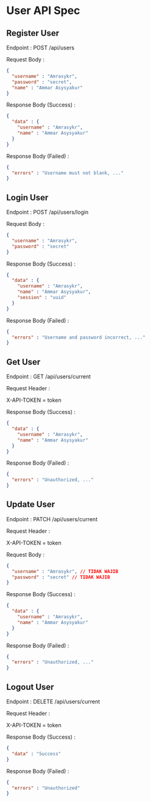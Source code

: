 # User API Spec

## Register User
Endpoint        : POST /api/users

Request Body    : 

```json
{
  "username" : "Amrasykr",
  "password" : "secret",
  "name" : "Ammar Asysyakur"
}
```

Response Body (Success)   :

```json
{
  "data" : {
    "username" : "Amrasykr",
    "name" : "Ammar Asysyakur"
  }
}
```

Response Body (Failed)   :

```json
{
  "errors" : "Username must not blank, ..."
}
```

## Login User

Endpoint        : POST /api/users/login

Request Body    :

```json
{
  "username" : "Amrasykr",
  "password" : "secret"
}
```

Response Body (Success)   :

```json
{
  "data" : {
    "username" : "Amrasykr",
    "name" : "Ammar Asysyakur",
    "session" : "uuid"
  }
}
```

Response Body (Failed)   :

```json
{
  "errors" : "Username and password incorrect, ..."
}
```



## Get User

Endpoint        : GET /api/users/current

Request Header    :

X-API-TOKEN = token


Response Body (Success)   :

```json
{
  "data" : {
    "username" : "Amrasykr",
    "name" : "Ammar Asysyakur"
  }
}
```

Response Body (Failed)   :

```json
{
  "errors" : "Unauthorized, ..."
}
```

## Update User

Endpoint        : PATCH /api/users/current

Request Header    :

X-API-TOKEN = token

Request Body    :

```json
{
  "username" : "Amrasykr", // TIDAK WAJIB
  "password" : "secret" // TIDAK WAJIB
}
```

Response Body (Success)   :

```json
{
  "data" : {
    "username" : "Amrasykr",
    "name" : "Ammar Asysyakur"
  }
}
```

Response Body (Failed)   :

```json
{
  "errors" : "Unauthorized, ..."
}
```

## Logout User

Endpoint        : DELETE /api/users/current

Request Header    :

X-API-TOKEN = token


Response Body (Success)   :

```json
{
  "data" : "Success"
}
```

Response Body (Failed)   :

```json
{
  "errors" : "Unauthorized"
}
```

